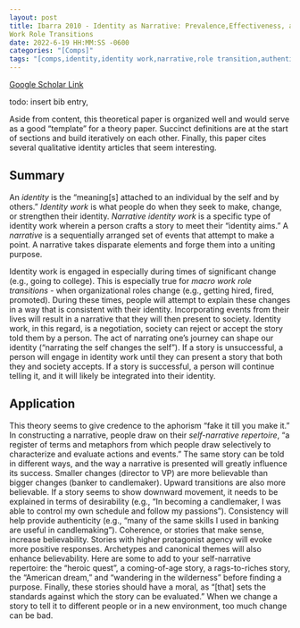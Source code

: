 ```yaml
---
layout: post
title: Ibarra 2010 - Identity as Narrative: Prevalence,Effectiveness, and Consequences Of Narrative Identity Work In Macro
Work Role Transitions
date: 2022-6-19 HH:MM:SS -0600
categories: "[Comps]"
tags: "[comps,identity,identity work,narrative,role transition,authenticity,great paper]"
---
```

[Google Scholar Link](https://scholar.google.com/scholar?hl=en&as_sdt=0%2C45&q=Identity+as+narrative%3A+Prevalence%2C+effectiveness%2C+and+consequences+of+narrative+identity+work+in+macro+work+role+transitions&btnG=)

todo: insert bib entry,

Aside from content, this theoretical paper is organized well and would serve as a good “template” for a theory paper.  Succinct definitions are at the start of sections and build iteratively on each other.  Finally, this paper cites several qualitative identity articles that seem interesting.

## Summary
An _identity_ is the “meaning[s] attached to an individual by the self and by others.”  _Identity work_ is what people do when they seek to make, change, or strengthen their identity.  _Narrative identity work_ is a specific type of identity work wherein a person crafts a story to meet their “identity aims.”  A _narrative_ is a sequentially arranged set of events that attempt to make a point.  A narrative takes disparate elements and forge them into a uniting purpose.

Identity work is engaged in especially during times of significant change (e.g., going to college).  This is especially true for _macro work role transitions_ - when organizational roles change (e.g., getting hired, fired, promoted).  During these times, people will attempt to explain these changes in a way that is consistent with their identity.  Incorporating events from their lives will result in a narrative that they will then present to society.  Identity work, in this regard, is a negotiation, society can reject or accept the story told them by a person.  The act of narrating one’s journey can shape our identity (“narrating the self changes the self”).  If a story is unsuccessful, a person will engage in identity work until they can present a story that both they and society accepts.  If a story is successful, a person will continue telling it, and it will likely be integrated into their identity.

## Application
This theory seems to give credence to the aphorism “fake it till you make it.”  In constructing a narrative, people draw on their _self-narrative repertoire_, “a register of terms and metaphors from which people draw selectively to characterize and evaluate actions and events.”  The same story can be told in different ways, and the way a narrative is presented will greatly influence its success.  Smaller changes (director to VP) are more believable than bigger changes (banker to candlemaker).  Upward transitions are also more believable.  If a story seems to show downward movement, it needs to be explained in terms of desirability (e.g., “In becoming a candlemaker, I was able to control my own schedule and follow my passions”).  Consistency will help provide authenticity (e.g., “many of the same skills I used in banking are useful in candlemaking”).  Coherence, or stories that make sense, increase believability.  Stories with higher protagonist agency will evoke more positive responses.  Archetypes and canonical themes will also enhance believability.  Here are some to add to your self-narrative repertoire: the “heroic quest”, a coming-of-age story, a rags-to-riches story, the “American dream,” and “wandering in the wilderness” before finding a purpose.  Finally, these stories should have a moral, as “[that] sets the standards against which the story can be evaluated.”  When we change a story to tell it to different people or in a new environment, too much change can be bad.
